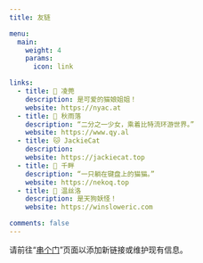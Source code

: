 ```yaml
---
title: 友链

menu:
  main: 
    weight: 4
    params:
      icon: link

links:
  - title: 🍬 凌莞
    description: 是可爱的猫娘姐姐！
    website: https://nyac.at
  - title: 🐺 秋雨落
    description: “二分之一少女，乘着比特流环游世界。”
    website: https://www.qy.al
  - title: 🐱 JackieCat
    description:
    website: https://jackiecat.top
  - title: 🎨 千畔
    description: “一只躺在键盘上的猫猫。”
    website: https://nekoq.top
  - title: 👺 温丝洛
    description: 是天狗妖怪！
    website: https://winsloweric.com

comments: false
---
```


请前往“[串个门](/zh-cn/keep_in_touch)”页面以添加新链接或维护现有信息。